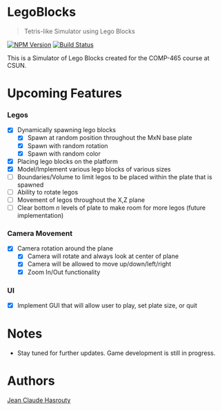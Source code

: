 # LegoBlocks
> Tetris-like Simulator using Lego Blocks

[![NPM Version][npm-image]][npm-url]
[![Build Status][travis-image]][travis-url]

This is a Simulator of Lego Blocks created for the COMP-465 course at CSUN.

# Upcoming Features
### Legos
- [x] Dynamically spawning lego blocks
  - [x] Spawn at random position throughout the MxN base plate
  - [x] Spawn with random rotation
  - [x] Spawn with random color
- [x] Placing lego blocks on the platform
- [x] Model/Implement various lego blocks of various sizes
- [ ] Boundaries/Volume to limit legos to be placed within the plate that is spawned
- [ ] Ability to rotate legos
- [ ] Movement of legos throughout the X,Z plane
- [ ] Clear bottom _n_ levels of plate to make room for more legos (future implementation)
### Camera Movement
- [x] Camera rotation around the plane
  - [x] Camera will rotate and always look at center of plane
  - [x] Camera will be allowed to move up/down/left/right
  - [x] Zoom In/Out functionality
### UI 
- [x] Implement GUI that will allow user to play, set plate size, or quit

# Notes
* Stay tuned for further updates. Game development is still in progress. 

# Authors
[Jean Claude Hasrouty](https://www.linkedin.com/in/jean-claude-hasrouty/)

<!-- Markdown link & img dfn's -->
[npm-image]: https://img.shields.io/npm/v/datadog-metrics.svg?style=flat-square
[npm-url]: https://npmjs.org/package/datadog-metrics
[npm-downloads]: https://img.shields.io/npm/dm/datadog-metrics.svg?style=flat-square
[travis-image]: https://img.shields.io/travis/dbader/node-datadog-metrics/master.svg?style=flat-square
[travis-url]: https://travis-ci.org/dbader/node-datadog-metrics
